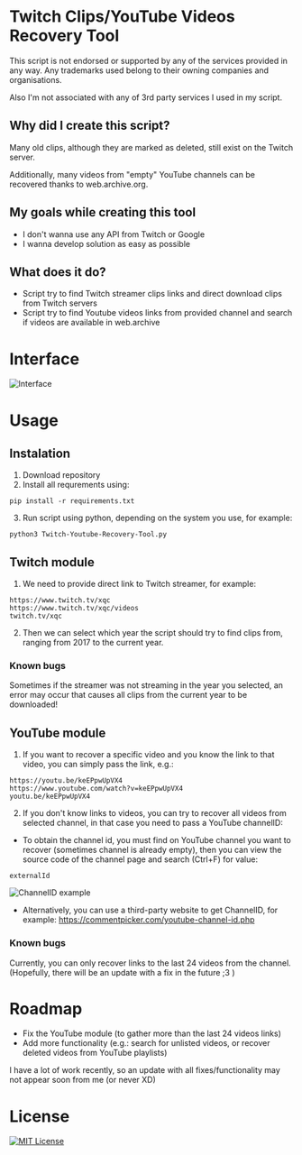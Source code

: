 # Twitch Clips/YouTube Videos Recovery Tool

This script is not endorsed or supported by any of the services provided in any way. 
Any trademarks used belong to their owning companies and organisations.

Also I'm not associated with any of 3rd party services I used in my script.

## Why did I create this script?

Many old clips, although they are marked as deleted, still exist on the Twitch server. 

Additionally, many videos from "empty" YouTube channels can be recovered thanks to web.archive.org.

## My goals while creating this tool

- I don't wanna use any API from Twitch or Google
- I wanna develop solution as easy as possible

## What does it do?

- Script try to find Twitch streamer clips links and direct download clips from Twitch servers
- Script try to find Youtube videos links from provided channel and search if videos are available in web.archive

# Interface
![Interface](https://i.imgur.com/Q4tKf4k.png)

# Usage

## Instalation

1. Download repository
2. Install all requrements using:
```
pip install -r requirements.txt
```
3. Run script using python, depending on the system you use, for example:
```
python3 Twitch-Youtube-Recovery-Tool.py
```


## Twitch module

1. We need to provide direct link to Twitch streamer, for example:
```
https://www.twitch.tv/xqc
https://www.twitch.tv/xqc/videos
twitch.tv/xqc
```

2. Then we can select which year the script should try to find clips from, ranging from 2017 to the current year.

### Known bugs

Sometimes if the streamer was not streaming in the year you selected, an error may occur that causes all clips from the current year to be downloaded!



## YouTube module

1. If you want to recover a specific video and you know the link to that video, you can simply pass the link, e.g.:
```
https://youtu.be/keEPpwUpVX4
https://www.youtube.com/watch?v=keEPpwUpVX4
youtu.be/keEPpwUpVX4
```

2. If you don't know links to videos, you can try to recover all videos from selected channel, in that case you need to pass a YouTube channelID:
- To obtain the channel id, you must find on YouTube channel you want to recover (sometimes channel is already empty), then you can view the source code of the channel page and search (Ctrl+F) for value:
```
externalId
``` 
![ChannelID example](https://i.imgur.com/m7MtRC9.png)

- Alternatively, you can use a third-party website to get ChannelID, for example: https://commentpicker.com/youtube-channel-id.php


### Known bugs

Currently, you can only recover links to the last 24 videos from the channel. 
(Hopefully, there will be an update with a fix in the future ;3 )



# Roadmap
- Fix the YouTube module (to gather more than the last 24 videos links)
- Add more functionality (e.g.: search for unlisted videos, or recover deleted videos from YouTube playlists)

I have a lot of work recently, so an update with all fixes/functionality may not appear soon from me (or never XD)
# License

[![MIT License](https://img.shields.io/badge/License-MIT-green.svg)](https://choosealicense.com/licenses/mit/)

